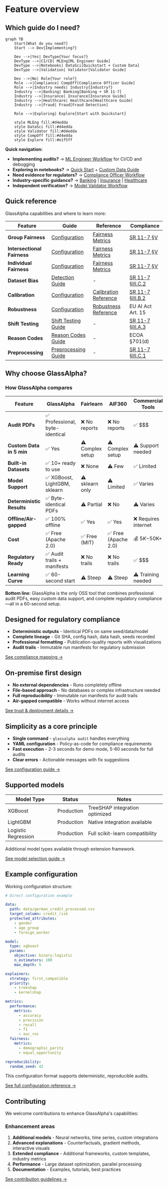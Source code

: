 # Feature overview

## Which guide do I need?

```mermaid
graph TB
    Start[What do you need?]
    Start --> Dev{Implementing?}

    Dev -->|Yes| DevType{Your focus?}
    DevType -->|CI/CD| MLEng[ML Engineer Guide]
    DevType -->|Notebooks| DataSci[Quickstart + Custom Data]
    DevType -->|Validation| Validator[Validator Guide]

    Dev -->|No| Role{Your role?}
    Role -->|Compliance| CompOff[Compliance Officer Guide]
    Role -->|Industry needs| Industry{Industry?}
    Industry -->|Banking| Banking[Banking + SR 11-7]
    Industry -->|Insurance| Insurance[Insurance Guide]
    Industry -->|Healthcare| Healthcare[Healthcare Guide]
    Industry -->|Fraud| Fraud[Fraud Detection]

    Role -->|Exploring| Explore[Start with Quickstart]

    style MLEng fill:#d4edda
    style DataSci fill:#d4edda
    style Validator fill:#d4edda
    style CompOff fill:#d4edda
    style Explore fill:#e1f5ff
```

**Quick navigation:**

- **Implementing audits?** → [ML Engineer Workflow](../guides/ml-engineer-workflow.md) for CI/CD and debugging
- **Exploring in notebooks?** → [Quick Start](quickstart.md) + [Custom Data Guide](custom-data.md)
- **Need evidence for regulators?** → [Compliance Officer Workflow](../guides/compliance-workflow.md)
- **Industry-specific guidance?** → [Banking](../compliance/banking-guide.md) | [Insurance](../compliance/insurance-guide.md) | [Healthcare](../compliance/healthcare-guide.md)
- **Independent verification?** → [Model Validator Workflow](../guides/validator-workflow.md)

## Quick reference

GlassAlpha capabilities and where to learn more:

| Feature                     | Guide                                                                            | Reference                                                                        | Compliance                                           |
| --------------------------- | -------------------------------------------------------------------------------- | -------------------------------------------------------------------------------- | ---------------------------------------------------- |
| **Group Fairness**          | [Configuration](configuration.md#fairness-analysis-with-statistical-confidence)  | [Fairness Metrics](../reference/fairness-metrics.md)                             | [SR 11-7 §V](../compliance/sr-11-7-mapping.md)       |
| **Intersectional Fairness** | [Configuration](configuration.md#fairness-analysis-with-statistical-confidence)  | [Fairness Metrics](../reference/fairness-metrics.md#intersectional-fairness-e51) | [SR 11-7 §V](../compliance/sr-11-7-mapping.md)       |
| **Individual Fairness**     | [Configuration](configuration.md#fairness-analysis-with-statistical-confidence)  | [Fairness Metrics](../reference/fairness-metrics.md#individual-fairness-e11)     | [SR 11-7 §V](../compliance/sr-11-7-mapping.md)       |
| **Dataset Bias**            | [Detection Guide](../guides/dataset-bias.md)                                     | -                                                                                | [SR 11-7 §III.C.2](../compliance/sr-11-7-mapping.md) |
| **Calibration**             | [Configuration](configuration.md#calibration-analysis-with-confidence-intervals) | [Calibration Reference](../reference/calibration.md)                             | [SR 11-7 §III.B.2](../compliance/sr-11-7-mapping.md) |
| **Robustness**              | [Configuration](configuration.md#robustness-testing-adversarial-perturbations)   | [Robustness Reference](../reference/robustness.md)                               | EU AI Act Art. 15                                    |
| **Shift Testing**           | [Shift Testing Guide](../guides/shift-testing.md)                                | -                                                                                | [SR 11-7 §III.A.3](../compliance/sr-11-7-mapping.md) |
| **Reason Codes**            | [Reason Codes Guide](../guides/reason-codes.md)                                  | -                                                                                | ECOA §701(d)                                         |
| **Preprocessing**           | [Preprocessing Guide](../guides/preprocessing.md)                                | -                                                                                | [SR 11-7 §III.C.1](../compliance/sr-11-7-mapping.md) |

## Why choose GlassAlpha?

### How GlassAlpha compares

| Feature                   | GlassAlpha                      | Fairlearn        | AIF360               | Commercial Tools     |
| ------------------------- | ------------------------------- | ---------------- | -------------------- | -------------------- |
| **Audit PDFs**            | ✅ Professional, byte-identical | ❌ No reports    | ❌ No reports        | ✅ $$$               |
| **Custom Data in 5 min**  | ✅ Yes                          | ⚠️ Complex setup | ⚠️ Complex setup     | ⚠️ Support needed    |
| **Built-in Datasets**     | ✅ 10+ ready to use             | ❌ None          | ⚠️ Few               | ✅ Limited           |
| **Model Support**         | ✅ XGBoost, LightGBM, sklearn   | ⚠️ sklearn only  | ⚠️ Limited           | ✅ Varies            |
| **Deterministic Results** | ✅ Byte-identical PDFs          | ⚠️ Partial       | ❌ No                | ⚠️ Varies            |
| **Offline/Air-gapped**    | ✅ 100% offline                 | ✅ Yes           | ✅ Yes               | ❌ Requires internet |
| **Cost**                  | ✅ Free (Apache 2.0)            | ✅ Free (MIT)    | ✅ Free (Apache 2.0) | 💰 $5K-$50K+         |
| **Regulatory Ready**      | ✅ Audit trails + manifests     | ❌ No trails     | ❌ No trails         | ✅ $$$               |
| **Learning Curve**        | ✅ 60-second start              | ⚠️ Steep         | ⚠️ Steep             | ⚠️ Training needed   |

**Bottom line**: GlassAlpha is the only OSS tool that combines professional audit PDFs, easy custom data support, and complete regulatory compliance—all in a 60-second setup.

## Designed for regulatory compliance

- **Deterministic outputs** - Identical PDFs on same seed/data/model
- **Complete lineage** - Git SHA, config hash, data hash, seeds recorded
- **Professional formatting** - Publication-quality reports with visualizations
- **Audit trails** - Immutable run manifests for regulatory submission

[See compliance mapping →](../compliance/sr-11-7-mapping.md)

## On-premise first design

- **No external dependencies** - Runs completely offline
- **File-based approach** - No databases or complex infrastructure needed
- **Full reproducibility** - Immutable run manifests for audit trails
- **Air-gapped compatible** - Works without internet access

[See trust & deployment details →](../reference/trust-deployment.md)

## Simplicity as a core principle

- **Single command** - `glassalpha audit` handles everything
- **YAML configuration** - Policy-as-code for compliance requirements
- **Fast execution** - 2-3 seconds for demo mode, 5-60 seconds for full audits
- **Clear errors** - Actionable messages with fix suggestions

[See configuration guide →](configuration.md)

## Supported models

| Model Type          | Status     | Notes                           |
| ------------------- | ---------- | ------------------------------- |
| XGBoost             | Production | TreeSHAP integration optimized  |
| LightGBM            | Production | Native integration available    |
| Logistic Regression | Production | Full scikit-learn compatibility |

Additional model types available through extension framework.

[See model selection guide →](../reference/model-selection.md)

## Example configuration

Working configuration structure:

```yaml
# Direct configuration example

data:
  path: data/german_credit_processed.csv
  target_column: credit_risk
  protected_attributes:
    - gender
    - age_group
    - foreign_worker

model:
  type: xgboost
  params:
    objective: binary:logistic
    n_estimators: 100
    max_depth: 5

explainers:
  strategy: first_compatible
  priority:
    - treeshap
    - kernelshap

metrics:
  performance:
    metrics:
      - accuracy
      - precision
      - recall
      - f1
      - auc_roc
  fairness:
    metrics:
      - demographic_parity
      - equal_opportunity

reproducibility:
  random_seed: 42
```

This configuration format supports deterministic, reproducible audits.

[See full configuration reference →](configuration.md)

## Contributing

We welcome contributions to enhance GlassAlpha's capabilities:

### Enhancement areas

1. **Additional models** - Neural networks, time series, custom integrations
2. **Advanced explanations** - Counterfactuals, gradient methods, interactive visuals
3. **Extended compliance** - Additional frameworks, custom templates, industry metrics
4. **Performance** - Large dataset optimization, parallel processing
5. **Documentation** - Examples, tutorials, best practices

[See contribution guidelines →](../reference/contributing.md)
